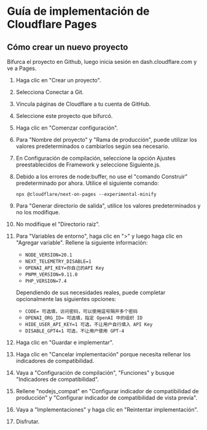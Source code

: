 # Guía de implementación de Cloudflare Pages

## Cómo crear un nuevo proyecto

Bifurca el proyecto en Github, luego inicia sesión en dash.cloudflare.com y ve a Pages.

1.  Haga clic en "Crear un proyecto".
2.  Selecciona Conectar a Git.
3.  Vincula páginas de Cloudflare a tu cuenta de GitHub.
4.  Seleccione este proyecto que bifurcó.
5.  Haga clic en "Comenzar configuración".
6.  Para "Nombre del proyecto" y "Rama de producción", puede utilizar los valores predeterminados o cambiarlos según sea necesario.
7.  En Configuración de compilación, seleccione la opción Ajustes preestablecidos de Framework y seleccione Siguiente.js.
8.  Debido a los errores de node:buffer, no use el "comando Construir" predeterminado por ahora. Utilice el siguiente comando:
    ```
    npx @cloudflare/next-on-pages --experimental-minify
    ```
9.  Para "Generar directorio de salida", utilice los valores predeterminados y no los modifique.
10. No modifique el "Directorio raíz".
11. Para "Variables de entorno", haga clic en ">" y luego haga clic en "Agregar variable". Rellene la siguiente información:

    *   `NODE_VERSION=20.1`
    *   `NEXT_TELEMETRY_DISABLE=1`
    *   `OPENAI_API_KEY=你自己的API Key`
    *   `PNPM_VERSION=9.11.0`
    *   `PHP_VERSION=7.4`

    Dependiendo de sus necesidades reales, puede completar opcionalmente las siguientes opciones:

    *   `CODE= 可选填，访问密码，可以使用逗号隔开多个密码`
    *   `OPENAI_ORG_ID= 可选填，指定 OpenAI 中的组织 ID`
    *   `HIDE_USER_API_KEY=1 可选，不让用户自行填入 API Key`
    *   `DISABLE_GPT4=1 可选，不让用户使用 GPT-4`
12. Haga clic en "Guardar e implementar".
13. Haga clic en "Cancelar implementación" porque necesita rellenar los indicadores de compatibilidad.
14. Vaya a "Configuración de compilación", "Funciones" y busque "Indicadores de compatibilidad".
15. Rellene "nodejs_compat" en "Configurar indicador de compatibilidad de producción" y "Configurar indicador de compatibilidad de vista previa".
16. Vaya a "Implementaciones" y haga clic en "Reintentar implementación".
17. Disfrutar.
